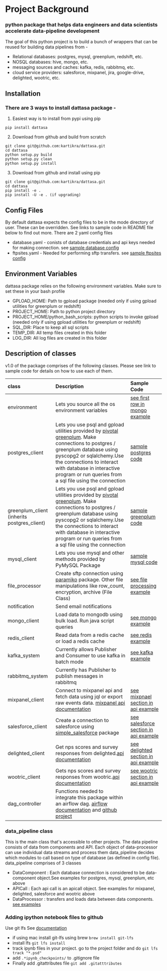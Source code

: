 # Project Background
### python package that helps data engineers and data scientists accelerate data-pipeline development 
The goal of this python project is to build a bunch of wrappers that can be reused for building data pipelines from -
- Relational databases: postgres, mysql, greenplum, redshift, etc.
- NOSQL databases: hive, mongo, etc.
- messaging sources and caches: kafka, redis, rabbitmq, etc.
- cloud service providers: salesforce, mixpanel, jira, google-drive, delighted, wootric, etc.

## Installation
### There are 3 ways to install dattasa package -

1) Easiest way is to install from pypi using pip
```
pip install dattasa
```
2) Download from github and build from scratch
```
git clone git@github.com:kartikra/dattasa.git
cd dattasa
python setup.py build
python setup.py clean
python setup.py install
```
3) Download from github and install using pip
```
git clone git@github.com:kartikra/dattasa.git
cd dattasa
pip install -e .
pip install -U -e . (if upgrading)
```

## Config Files
By default dattasa expects the config files to be in the mode directory of user.
These can be overridden. See links to sample code in README file below to find out more.
There are 2 yaml config files
- database.yaml - conists of database credentials and api keys needed for making connection. see [sample database config](documentation/database.yaml)
- ftpsites.yaml - Needed for performing sftp transfers. see [sample ftpsites config](documentation/ftpsites.yaml)

## Environment Variables
dattasa package relies on the following environment variables. Make sure to set these in your bash profile
- GPLOAD_HOME: Path to gpload package (needed only if using gpload utilities for greenplum or redshift)
- PROJECT_HOME: Path to python project directory 
- PROJECT_HOME/python_bash_scripts: python scripts to invoke gpload (needed only if using gpload utilities for greenplum or redshift)
- SQL_DIR: Place to keep all sql scripts
- TEMP_DIR: All temp files created in this folder
- LOG_DIR: All log files are created in this folder


## Description of classes
v1.0 of the package comprises of the following classes. Please see link to sample code for details on how to use each of them.

|class|  Description  | Sample Code |
|:--------|:-----------------|:---------|
environment| Lets you source all the os environment variables|[see first row in mongo example](documentation/mongo_example.ipynb)
postgres_client| Lets you use psql and gpload utilities provided by [pivotal greenplum](https://gpdb.docs.pivotal.io/4350/common/client-docs-unix.html). Make connections to postgres / greenplum database using pyscopg2 or sqlalchemy.Use the connections to interact with database in interactive program or run queries from a sql file using the connection|[sample postgres code](documentation/postgres_client.ipynb)
greenplum_client (inherits postgres_client)| Lets you use psql and gpload utilities provided by [pivotal greenplum](https://gpdb.docs.pivotal.io/4350/common/client-docs-unix.html). Make connections to postgres / greenplum database using pyscopg2 or sqlalchemy.Use the connections to interact with database in interactive program or run queries from a sql file using the connection|[sample greenplum code](documentation/greenplum_client.ipynb)
mysql_client|Lets you use mysql and other methods provided by PyMySQL Package|[sample mysql code](documentation/mysql_client.ipynb)
file_processor|Create sftp connection using [paramiko](https://github.com/paramiko/paramiko.git) package. Other file manipulations like row_count, encryption, archive (File Class)|[see file processing example](documentation/file_processing.ipynb)
notification|Send email notifications|
mongo_client|Load data to mongodb using bulk load. Run java script queries|[see mongo example](documentation/mongo_example.ipynb)
redis_client|Read data from a redis cache or load a redis cache|[see redis example](documentation/redis_example.ipynb)
kafka_system|Currently allows Publisher and Consumer to use kafka in batch mode|[see kafka example](documentation/kafka_example.ipynb)
rabbitmq_system|Currently has Publisher to publish messages in rabbitmq|
mixpanel_client|Connect to mixpanel api and fetch data using jql or export raw events data. [mixpanel api documentation](https://mixpanel.com/help/reference/jql/api-reference)|[see mixpnael section in api example](documentation/api_examples.ipynb)
salesforce_client|Create a connection to salesforce using [simple_salesforce](https://github.com/simple-salesforce/simple-salesforce) package|[see salesforce section in api example](documentation/api_examples.ipynb)
delighted_client|Get nps scores and survey responses from delighted.[api documentation](https://delighted.com/docs/api/)|[see delighted section in api example](documentation/api_examples.ipynb)
wootric_client|Gets nps scores and survey responses from wootric.[api documentation](http://docs.wootric.com/api)|[see wootric section in api example](documentation/api_examples.ipynb)
dag_controller|Functions needed to integrate this package within an airflow dag. [airflow documentation](https://airflow.apache.org/) and [github project](https://github.com/apache/incubator-airflow)|

### data_pipeline class
This is the main class that's accessible to other projects. 
The data pipeline consists of data from components and API.
Each object of data-processor can use individual data streams and process them data_pipeline decides which
modules to call based on type of database (as defined in config file). 
data_pipeline comprises of 3 classes
- DataComponent : Each database connection is considered to be data-component object.See examples for postgres, mysql, greenplum, etc above
- APICall : Each api call is an apicall object. See examples for mixpanel, delighted, salesforce and wootric above
- DataProcessor : transfers and loads data between data components. [see examples](documentation/data_processor.ipynb)


### Adding ipython notebook files to github
Use git lfs 
 See [documentation](https://git-lfs.github.com/?utm_source=github_site&utm_medium=jupyter_blog_link&utm_campaign=gitlfs)

- if using mac install git-lfs using brew ```brew install git-lfs```
- install lfs ```git lfs install```
- track ipynb files in your project. go to the project folder and do ```git lfs track "*.psd"```
- add ```.*ipynb_checkpoints/``` to .gitignore file
- Finally add .gitattributes file ```git add .gitatttributes```
